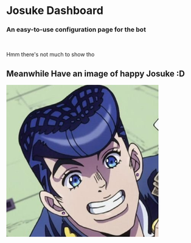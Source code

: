 # Josuke Dashboard

### An easy-to-use configuration page for the bot

<br />

Hmm there's not much to show tho

## Meanwhile Have an image of happy Josuke :D

![happy josuke](https://raw.githubusercontent.com/ElCholoGamer/josuke-dashboard/master/src/app/assets/img/page-logo.png)
